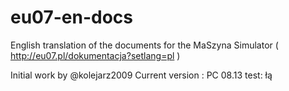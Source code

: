 # eu07-en-docs
English translation of the documents for the MaSzyna Simulator ( http://eu07.pl/dokumentacja?setlang=pl )

Initial work by @kolejarz2009
Current version : PC 08.13
 test: łą
